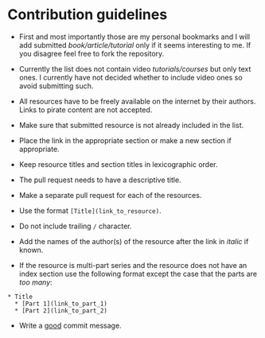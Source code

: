 # Contribution guidelines

* First and most importantly those are my personal bookmarks and I will add submitted *book/article/tutorial* only if it seems interesting to me. If you disagree feel free to fork the repository.

* Currently the list does not contain video *tutorials/courses* but only text ones. I currently have not decided whether to include video ones so avoid submitting such.

* All resources have to be freely available on the internet by their authors. Links to pirate content are not accepted.

* Make sure that submitted resource is not already included in the list.

* Place the link in the appropriate section or make a new section if appropriate.

* Keep resource titles and section titles in lexicographic order.

* The pull request needs to have a descriptive title.

* Make a separate pull request for each of the resources.

* Use the format `[Title](link_to_resource)`.

* Do not include trailing `/` character.

* Add the names of the author(s) of the resource after the link in *italic* if known.

* If the resource is multi-part series and the resource does not have an index section use the following format except the case that the parts are *too many*:
```
* Title
  * [Part 1](link_to_part_1)
  * [Part 2](link_to_part_2)
```

* Write a [good](https://chris.beams.io/posts/git-commit) commit message.
